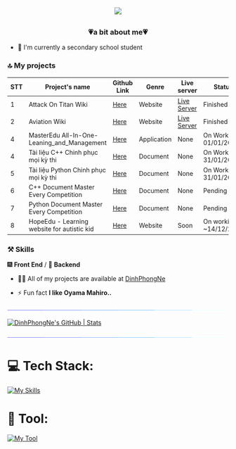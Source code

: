 
<h1 align="center">
    <img src="https://readme-typing-svg.herokuapp.com/?font=Righteous&size=35&center=true&vCenter=true&width=500&height=70&duration=4000&lines=Hi+There!+👋;+I'm+Dinh+Phong!;" />
</h1>

<h3 align="center">💗a bit about me💗</h3>

- 🔭 I'm currently a secondary school student

### 🔝 My projects
| STT | Project's name                                               | Github Link                                                              | Genre       | Live server                                                               | Status
|-----|--------------------------------------------------------------|--------------------------------------------------------------------------|-------------|---------------------------------------------------------------------------|-----------------------|
| 1   | Attack On Titan Wiki                                         | [Here](https://github.com/DinhPhongNe/JSA01-SPCK)                        | Website     | [Live Server](https://dinhphongne.github.io/Attack-On-Titan-Wiki/AOT.html)| Finished              |
| 2   | Aviation Wiki                                                | [Here](https://github.com/DinhPhongNe/Aviation-Wiki)                  | Website     | [Live Server](https://dinhphongne.github.io/Aviation-Wiki/homepage.html)  | Finished              |
| 4   | MasterEdu All-In-One-Leaning_and_Management                  | [Here](https://github.com/DinhPhongNe/MasterEdu_All-In-One-Leaning_and_Management) | Application | None                                                         | On Working - 01/01/2025 |
| 4   | Tài liệu C++ Chinh phục mọi kỳ thi                           | [Here](https://github.com/DinhPhongNe/Tai_Lieu_cpp) | Document | None                                                                         | On Working - 31/01/2025     |
| 5   | Tài liệu Python Chinh phục mọi kỳ thi                        | [Here](https://github.com/DinhPhongNe/Tai_Lieu_Python) | Document | None                                                                         | On Working - 31/01/2025            |
| 6   | C++ Document Master Every Competition                        | [Here](https://github.com/DinhPhongNe/CppDoc_Master-Every-Competition)       | Document | None                                                                         | Pending     |
| 7   | Python Document Master Every Competition                     | [Here](https://github.com/DinhPhongNe/PythonDoc-Master-Every-Competition)       | Document | None                                                                         | Pending  |
| 8   | HopeEdu - Learning website for autistic kid                  | [Here](https://github.com/DinhPhongNe/HopeEdu-for-AutisticKids)                 | Website  | Soon                                                 | On working - ~14/12/2024 |

### ⚒ Skills
🎆 **Front End** / 🎇 **Backend**

- 👨‍💻 All of my projects are available at [DinhPhongNe](https://github.com/DinhPhongNe)

- ⚡ Fun fact **I like Oyama Mahiro..**

<img src="/assets/images/horizontal-divider-gradient.gif">

[![DinhPhongNe's GitHub | Stats](https://stats.quira.sh/DinhPhongNe/github?theme=dark)](https://quira.sh?utm_source=widgets&utm_campaign=DinhPhongNe)

<img src="/assets/images/horizontal-divider-gradient.gif">

# 💻 Tech Stack:
[![My Skills](https://skillicons.dev/icons?i=html,css,sass,less,tailwind,bootstrap,js,ts,react,py,pytorch,cpp,arduino,nodejs,express,jquery,lua,nix,sqlite,npm,pnpm)](https://skillicons.dev)

# 📣 Tool:
[![My Tool](https://skillicons.dev/icons?i=vscode,visualstudio,sublime,qt,clion,cmake,git,github,gitlab,cloudflare,firebase,gcp,linux,windows,blender,figma,gmail,mysql,notion,replit,robloxstudio,mongodb,babel,pycharm)](https://skillicons.dev)
